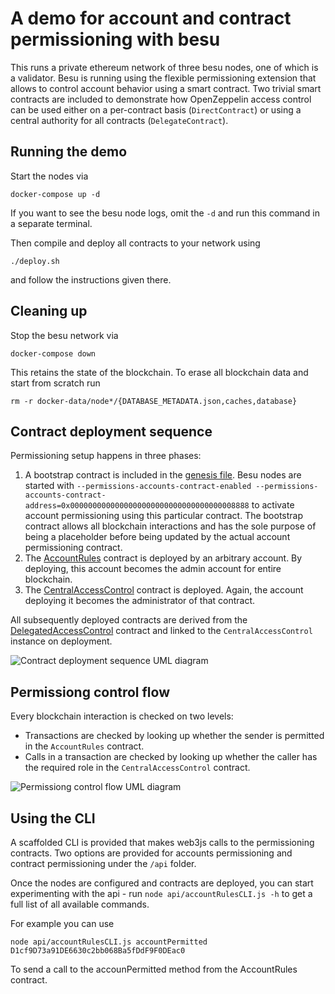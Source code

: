 A demo for account and contract permissioning with besu
=======================================================

This runs a private ethereum network of three besu nodes, one of which is a validator.
Besu is running using the flexible permissioning extension that allows to control account behavior using a smart contract.
Two trivial smart contracts are included to demonstrate how OpenZeppelin access control can be used either on a per-contract basis (`DirectContract`) or using a central authority for all contracts (`DelegateContract`).

Running the demo
----------------

Start the nodes via

    docker-compose up -d

If you want to see the besu node logs, omit the `-d` and run this command in a separate terminal.

Then compile and deploy all contracts to your network using

    ./deploy.sh

and follow the instructions given there.

Cleaning up
-----------

Stop the besu network via

    docker-compose down

This retains the state of the blockchain. To erase all blockchain data and start from scratch run

    rm -r docker-data/node*/{DATABASE_METADATA.json,caches,database}

Contract deployment sequence
----------------------------

Permissioning setup happens in three phases:

1. A bootstrap contract is included in the [genesis file](/docker-config/genesis.json).
   Besu nodes are started with `--permissions-accounts-contract-enabled --permissions-accounts-contract-address=0x0000000000000000000000000000000000008888` to activate account permissioning using this particular contract.
   The bootstrap contract allows all blockchain interactions and has the sole purpose of being a placeholder before being updated by the actual account permissioning contract.
2. The [AccountRules](/permissioning-smart-contract/contracts/AccountRules.sol) contract is deployed by an arbitrary account.
   By deploying, this account becomes the admin account for entire blockchain.
3. The [CentralAccessControl](/contracts/CentralAccessControl.sol) contract is deployed.
   Again, the account deploying it becomes the administrator of that contract.

All subsequently deployed contracts are derived from the [DelegatedAccessControl](/contracts/DelegatedAccessControl.sol) contract and linked to the `CentralAccessControl` instance on deployment.

![Contract deployment sequence UML diagram](contract-deployment.png)

Permissiong control flow
------------------------

Every blockchain interaction is checked on two levels:
* Transactions are checked by looking up whether the sender is permitted in the `AccountRules` contract.
* Calls in a transaction are checked by looking up whether the caller has the required role in the `CentralAccessControl` contract.

![Permissiong control flow UML diagram](contract-calls.png)

Using the CLI
-------------

A scaffolded CLI is provided that makes web3js calls to the permissioning contracts. Two options are provided for accounts permissioning and contract permissioning under the `/api` folder.

Once the nodes are configured and contracts are deployed, you can start experimenting with the api - run `node api/accountRulesCLI.js -h` to get a full list of all available commands.

For example you can use
``` 
node api/accountRulesCLI.js accountPermitted D1cf9D73a91DE6630c2bb068Ba5fDdF9F0DEac0
```

To send a call to the accounPermitted method from the AccountRules contract.
